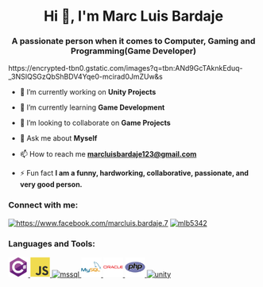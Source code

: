 <h1 align="center">Hi 👋, I'm Marc Luis Bardaje</h1>
<h3 align="center">A passionate person when it comes to Computer, Gaming and Programming(Game Developer)</h3>
https://encrypted-tbn0.gstatic.com/images?q=tbn:ANd9GcTAknkEduq-_3NSIQSGzQbShBDV4Yqe0-mcirad0JmZUw&s

- 🔭 I’m currently working on **Unity Projects**

- 🌱 I’m currently learning **Game Development**

- 👯 I’m looking to collaborate on **Game Projects**

- 💬 Ask me about **Myself**

- 📫 How to reach me **marcluisbardaje123@gmail.com**

- ⚡ Fun fact **I am a funny, hardworking, collaborative, passionate, and very good person.**

<h3 align="left">Connect with me:</h3>
<p align="left">
<a href="https://fb.com/https://www.facebook.com/marcluis.bardaje.7" target="blank"><img align="center" src="https://raw.githubusercontent.com/rahuldkjain/github-profile-readme-generator/master/src/images/icons/Social/facebook.svg" alt="https://www.facebook.com/marcluis.bardaje.7" height="30" width="40" /></a>
<a href="https://discord.gg/mlb5342" target="blank"><img align="center" src="https://raw.githubusercontent.com/rahuldkjain/github-profile-readme-generator/master/src/images/icons/Social/discord.svg" alt="mlb5342" height="30" width="40" /></a>
</p>

<h3 align="left">Languages and Tools:</h3>
<p align="left"> <a href="https://www.w3schools.com/cs/" target="_blank" rel="noreferrer"> <img src="https://raw.githubusercontent.com/devicons/devicon/master/icons/csharp/csharp-original.svg" alt="csharp" width="40" height="40"/> </a> <a href="https://developer.mozilla.org/en-US/docs/Web/JavaScript" target="_blank" rel="noreferrer"> <img src="https://raw.githubusercontent.com/devicons/devicon/master/icons/javascript/javascript-original.svg" alt="javascript" width="40" height="40"/> </a> <a href="https://www.microsoft.com/en-us/sql-server" target="_blank" rel="noreferrer"> <img src="https://www.svgrepo.com/show/303229/microsoft-sql-server-logo.svg" alt="mssql" width="40" height="40"/> </a> <a href="https://www.mysql.com/" target="_blank" rel="noreferrer"> <img src="https://raw.githubusercontent.com/devicons/devicon/master/icons/mysql/mysql-original-wordmark.svg" alt="mysql" width="40" height="40"/> </a> <a href="https://www.oracle.com/" target="_blank" rel="noreferrer"> <img src="https://raw.githubusercontent.com/devicons/devicon/master/icons/oracle/oracle-original.svg" alt="oracle" width="40" height="40"/> </a> <a href="https://www.php.net" target="_blank" rel="noreferrer"> <img src="https://raw.githubusercontent.com/devicons/devicon/master/icons/php/php-original.svg" alt="php" width="40" height="40"/> </a> <a href="https://unity.com/" target="_blank" rel="noreferrer"> <img src="https://www.vectorlogo.zone/logos/unity3d/unity3d-icon.svg" alt="unity" width="40" height="40"/> </a> </p>
